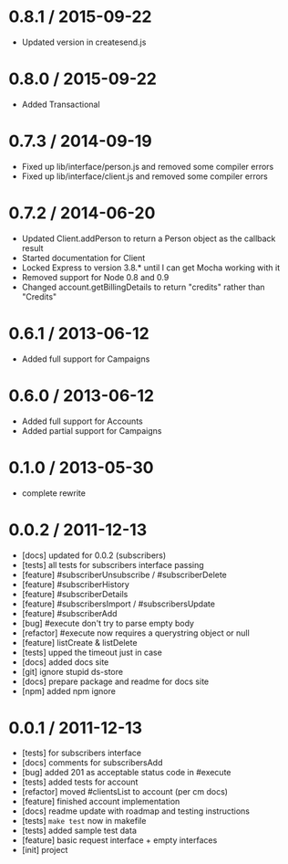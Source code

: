 0.8.1 / 2015-09-22
==================

  * Updated version in createsend.js

0.8.0 / 2015-09-22
==================

  * Added Transactional

0.7.3 / 2014-09-19
==================

  * Fixed up lib/interface/person.js and removed some compiler errors
  * Fixed up lib/interface/client.js and removed some compiler errors

0.7.2 / 2014-06-20
==================

  * Updated Client.addPerson to return a Person object as the callback result
  * Started documentation for Client
  * Locked Express to version 3.8.* until I can get Mocha working with it
  * Removed support for Node 0.8 and 0.9
  * Changed account.getBillingDetails to return "credits" rather than "Credits"

0.6.1 / 2013-06-12
==================

  * Added full support for Campaigns

0.6.0 / 2013-06-12
==================

  * Added full support for Accounts
  * Added partial support for Campaigns

0.1.0 / 2013-05-30
==================

  * complete rewrite

0.0.2 / 2011-12-13
==================

  * [docs] updated for 0.0.2 (subscribers)
  * [tests] all tests for subscribers interface passing
  * [feature] #subscriberUnsubscribe / #subscriberDelete
  * [feature] #subscriberHistory
  * [feature] #subscriberDetails
  * [feature] #subscribersImport / #subscribersUpdate
  * [feature] #subscriberAdd
  * [bug] #execute don't try to parse empty body
  * [refactor] #execute now requires a querystring object or null
  * [feature] listCreate & listDelete
  * [tests] upped the timeout just in case
  * [docs] added docs site
  * [git] ignore stupid ds-store
  * [docs] prepare package and readme for docs site
  * [npm] added npm ignore

0.0.1 / 2011-12-13
==================

  * [tests] for subscribers interface
  * [docs] comments for subscribersAdd
  * [bug] added 201 as acceptable status code in #execute
  * [tests] added tests for account
  * [refactor] moved #clientsList to account (per cm docs)
  * [feature] finished account implementation
  * [docs] readme update with roadmap and testing instructions
  * [tests] `make test` now in makefile
  * [tests] added sample test data
  * [feature] basic request interface + empty interfaces
  * [init] project
